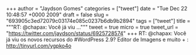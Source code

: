 
+++
author = "Jaydson Gomes"
categories = ["tweet"]
date = "Tue Dec 22 10:48:57 +0000 2009"
draft = false
slug = "693905c3ed72079c03174e085c0237b6db9b2894"
tags = ["tweet"]
title = """RT: @chapax: Você já viu ..."""
tweet = true
micro = true
tweet_url = "https://twitter.com/jaydson/status/6925728574"
+++
RT: @chapax: Você já viu os novos recursos do #WordPress 2.9? Editor de Imagens e muito + : http://tinyurl.com/ygpko4o
